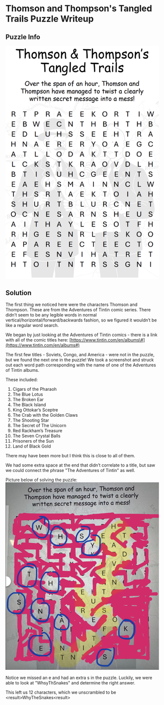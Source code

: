 # Thomson and Thompson's Tangled Trails Puzzle Writeup

## Puzzle Info

![Message: "Over the span of an hour, Thomson and Thompson have managed to twist a clearly written secret message into a mess!". Followed by a word search style of scrambled letters](assets/ttt-1.png)

## Solution

The first thing we noticed here were the characters Thomson and Thompson. These are from the Adventures of Tintin comic series. There didn’t seem to be any legible words in normal vertical/horizontal/forward/backwards fashion, so we figured it wouldn’t be like a regular word search.

We began by just looking at the Adventures of Tintin comics \- there is a link with all of the comic titles here: [https://www.tintin.com/en/albums\#](https://www.tintin.com/en/albums#)

The first few titles \- Soviets, Congo, and America \- were not in the puzzle, but we found the next one in the puzzle\! We took a screenshot and struck out each word path corresponding with the name of one of the Adventures of Tintin albums.

These included:

1. Cigars of the Pharaoh
2. The Blue Lotus
3. The Broken Ear
4. The Black Island
5. King Ottokar’s Sceptre
6. The Crab with the Golden Claws
7. The Shooting Star
8. The Secret of The Unicorn
9. Red Rackham’s Treasure
10. The Seven Crystal Balls
11. Prisoners of the Sun
12. Land of Black Gold

There may have been more but I think this is close to all of them.

We had some extra space at the end that didn’t correlate to a title, but saw we could connect the phrase "The Adventures of Tintin" as well.

Picture below of solving the puzzle:
![](assets/ttt-2.png)

Notice we missed an e and had an extra s in the puzzle. Luckily, we were able to look at "WhsyThSnakes" and determine the right answer.

This left us 12 characters, which we unscrambled to be \<result\>WhyTheSnakes\<result\>
